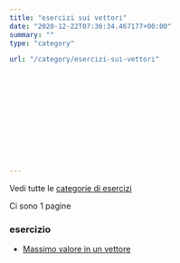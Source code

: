 ```yaml
---
title: "esercizi sui vettori"
date: "2020-12-22T07:36:34.467177+00:00"
summary: ""
type: "category"

url: "/category/esercizi-sui-vettori"













---
```




Vedi tutte le [categorie di esercizi](/esercizi)

Ci sono 1 pagine 


### esercizio


* [Massimo valore in un vettore](/esercizi/trovare-il-massimo-di-un-vettore)





